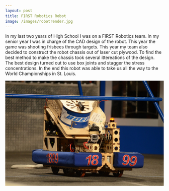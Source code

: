 ```yaml
---
layout: post
title: FIRST Robotics Robot
image: /images/robotrender.jpg
---
```


In my last two years of High School I was on a FIRST Robotics team. In my senior year I was in charge of the CAD design of the robot. This year the game was shooting frisbees through targets. This year my team also decided to construct the robot chassis out of laser cut plywood. To find the best method to make the chassis took several ittereations of the design. The best design turned out to use box joints and stagger the stress concentrations. In the end this robot was able to take us all the way to the World Championships in St. Louis.

![Woodchuck](/images/robotpicture.jpg)
